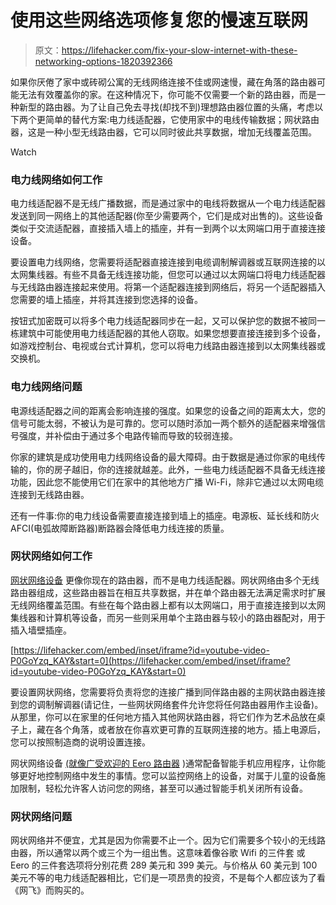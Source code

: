 # 使用这些网络选项修复您的慢速互联网

> 原文：<https://lifehacker.com/fix-your-slow-internet-with-these-networking-options-1820392366>

如果你厌倦了家中或砖砌公寓的无线网络连接不佳或网速慢，藏在角落的路由器可能无法有效覆盖你的家。在这种情况下，你可能不仅需要一个新的路由器，而是一种新型的路由器。为了让自己免去寻找(却找不到)理想路由器位置的头痛，考虑以下两个更简单的替代方案:电力线适配器，它使用家中的电线传输数据；网状路由器，这是一种小型无线路由器，它可以同时彼此共享数据，增加无线覆盖范围。

Watch

### **电力线网络如何工作**

电力线适配器不是无线广播数据，而是通过家中的电线将数据从一个电力线适配器发送到同一网络上的其他适配器(你至少需要两个，它们是成对出售的)。这些设备类似于交流适配器，直接插入墙上的插座，并有一到两个以太网端口用于直接连接设备。

要设置电力线网络，您需要将适配器直接连接到电缆调制解调器或互联网连接的以太网集线器。有些不具备无线连接功能，但您可以通过以太网端口将电力线适配器与无线路由器连接起来使用。将第一个适配器连接到网络后，将另一个适配器插入您需要的墙上插座，并将其连接到您选择的设备。

按钮式加密既可以将多个电力线适配器同步在一起，又可以保护您的数据不被同一栋建筑中可能使用电力线适配器的其他人窃取。如果您想要直接连接到多个设备，如游戏控制台、电视或台式计算机，您可以将电力线路由器连接到以太网集线器或交换机。

### **电力线网络问题**

电源线适配器之间的距离会影响连接的强度。如果您的设备之间的距离太大，您的信号可能太弱，不被认为是可靠的。您可以随时添加一两个额外的适配器来增强信号强度，并补偿由于通过多个电路传输而导致的较弱连接。

你家的建筑是成功使用电力线网络设备的最大障碍。由于数据是通过你家的电线传输的，你的房子越旧，你的连接就越差。此外，一些电力线适配器不具备无线连接功能，因此您不能使用它们在家中的其他地方广播 Wi-Fi，除非它通过以太网电缆连接到无线路由器。

还有一件事:你的电力线设备需要直接连接到墙上的插座。电源板、延长线和防火 AFCI(电弧故障断路器)断路器会降低电力线连接的质量。

### **网状网络如何工作**

[网状网络设备](https://lifehacker.com/what-is-mesh-networking-and-will-it-solve-my-wi-fi-prob-1789814700) 更像你现在的路由器，而不是电力线适配器。网状网络由多个无线路由器组成，这些路由器旨在相互共享数据，并在单个路由器无法满足需求时扩展无线网络覆盖范围。有些在每个路由器上都有以太网端口，用于直接连接到以太网集线器和计算机等设备，而另一些则采用单个主路由器与较小的路由器配对，用于插入墙壁插座。

 [https://lifehacker.com/embed/inset/iframe?id=youtube-video-P0GoYzq_KAY&start=0](https://lifehacker.com/embed/inset/iframe?id=youtube-video-P0GoYzq_KAY&start=0) 

要设置网状网络，您需要将负责将您的连接广播到同伴路由器的主网状路由器连接到您的调制解调器(请记住，一些网状网络套件允许您将任何路由器用作主设备)。从那里，你可以在家里的任何地方插入其他网状路由器，将它们作为艺术品放在桌子上，藏在各个角落，或者放在你喜欢更可靠的互联网连接的地方。插上电源后，您可以按照制造商的说明设置连接。

网状网络设备 [(就像广受欢迎的 Eero 路由器](https://gizmodo.com/the-new-eero-wi-fi-routers-bring-glorious-minimalism-to-1796034098) )通常配备智能手机应用程序，让你能够更好地控制网络中发生的事情。您可以监控网络上的设备，对属于儿童的设备施加限制，轻松允许客人访问您的网络，甚至可以通过智能手机关闭所有设备。

### **网状网络问题**

网状网络并不便宜，尤其是因为你需要不止一个。因为它们需要多个较小的无线路由器，所以通常以两个或三个为一组出售。这意味着像谷歌 Wifi 的三件套 或 Eero 的三件套选项将分别花费 289 美元和 399 美元。与价格从 60 美元到 100 美元不等的电力线适配器相比，它们是一项昂贵的投资，不是每个人都应该为了看《网飞》而购买的。